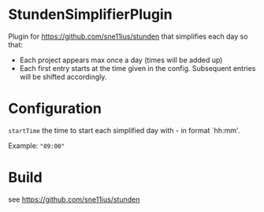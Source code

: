 StundenSimplifierPlugin
=======================

Plugin for https://github.com/sne11ius/stunden that simplifies each day so that:
 - Each project appears max once a day (times will be added up)
 - Each first entry starts at the time given in the config. Subsequent entries
   will be shifted accordingly.

Configuration
=============

`startTime` the time to start each simplified day with - in format `hh:mm'.

Example: `"09:00"`

Build
=====
see https://github.com/sne11ius/stunden
